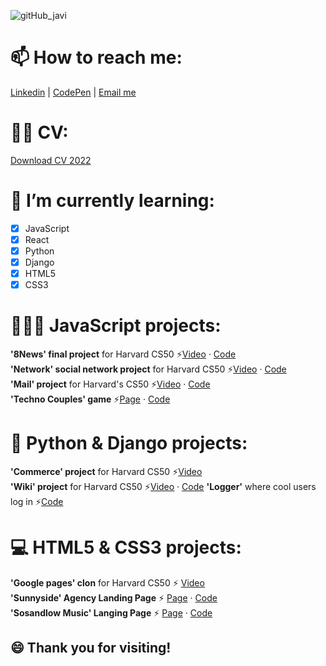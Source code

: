 ![gitHub_javi](https://user-images.githubusercontent.com/83608710/173802285-842668a6-2e2f-4df9-9123-6eaf4f3fb359.gif)


# 📫 How to reach me: 
[Linkedin](https://www.linkedin.com/in/javier-all-varez-07783a111/) | [CodePen](https://codepen.io/javierallvarez) | [Email me](javiervarez@gmail.com) 

# 🧑🏻 CV:  
[Download CV 2022](https://www.dropbox.com/s/1a1p60zbr4zxkft/CV%20Javier%20%C3%81lvarez%20Garc%C3%ADa%20Ene.2022.pdf?dl=0)

# 🌱 I’m currently learning:

- [x] JavaScript
- [x] React
- [x] Python
- [x] Django
- [x] HTML5
- [x] CSS3

# 👨🏻‍💻 JavaScript projects:
**'8News' final project** for Harvard CS50  ⚡[Video](https://www.youtube.com/watch?v=3VnyH0xtQ9A&t=93s) · [Code](https://github.com/javierallvarez/cs50-final-project)  
**'Network' social network project** for Harvard CS50 ⚡[Video](https://www.youtube.com/watch?v=ZaTCt1RsZms) · [Code](https://github.com/javierallvarez/cs50-social-network)    
**'Mail' project** for Harvard's CS50      ⚡️[Video](https://www.youtube.com/watch?v=enn_822gmMM) · [Code](https://github.com/javierallvarez/cs50-mail-project)  
**'Techno Couples' game**                   ⚡️[Page](https://javierallvarez.github.io/technoCouples/) · [Code](https://github.com/javierallvarez/technoCouples)    
 
 
# 🤖 Python & Django projects: 
**'Commerce' project** for Harvard CS50   ⚡️[Video](https://www.youtube.com/watch?v=551MG1SBFHc)  
**'Wiki' project** for Harvard CS50       ⚡️[Video](https://www.youtube.com/watch?v=dizGtDMy27k) · [Code](https://github.com/javierallvarez/wiki_project) 
**'Logger'** where cool users log in ⚡[Code](https://github.com/javierallvarez/logger)  


# 💻 HTML5 & CSS3 projects: 
**'Google pages' clon** for Harvard CS50  ⚡  [Video](https://www.youtube.com/watch?v=g0lFQQ1MBLI)  
**'Sunnyside' Agency Landing Page** ⚡  [Page](https://sunnyside-agency-landing-page-main-javierallvarez.vercel.app/) · [Code](https://github.com/javierallvarez/sunnyside-agency-landing-page-main)  
**'Sosandlow Music' Langing Page** ⚡  [Page](https://javierallvarez.github.io/sosandlow-landing-page/) · [Code](https://github.com/javierallvarez/sosandlow-landing-page)

## 😄 Thank you for visiting!


<!--
**javierallvarez/javierallvarez** is a ✨ _special_ ✨ repository because its `README.md` (this file) appears on your GitHub profile.

Here are some ideas to get you started:

- 🔭 I’m currently working on ...
- 🌱 I’m currently learning ...
- 👯 I’m looking to collaborate on ...
- 🤔 I’m looking for help with ...
- 💬 Ask me about ...
- 📫 How to reach me: ...
- 😄 Pronouns: ...
- ⚡ Fun fact: ...
-->
